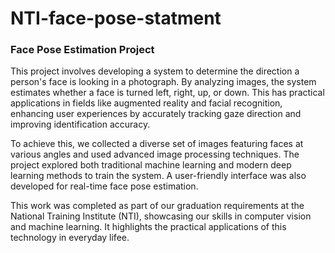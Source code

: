 # NTI-face-pose-statment
### Face Pose Estimation Project

This project involves developing a system to determine the direction a person's face is looking in a photograph. By analyzing images, the system estimates whether a face is turned left, right, up, or down. This has practical applications in fields like augmented reality and facial recognition, enhancing user experiences by accurately tracking gaze direction and improving identification accuracy.

To achieve this, we collected a diverse set of images featuring faces at various angles and used advanced image processing techniques. The project explored both traditional machine learning and modern deep learning methods to train the system. A user-friendly interface was also developed for real-time face pose estimation.

This work was completed as part of our graduation requirements at the National Training Institute (NTI), showcasing our skills in computer vision and machine learning. It highlights the practical applications of this technology in everyday lifee.
